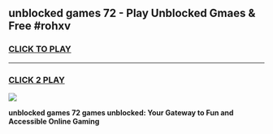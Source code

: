 
## unblocked games 72 - Play Unblocked Gmaes & Free #rohxv
<h3>
<a href="https://news.freeplayer.one?title=unblocked_games_72&ref=03M">CLICK TO PLAY</a></h3>
<hr>

<h3>
<a href="https://news.freeplayer.one?title=unblocked_games_72&ref=03M">CLICK 2 PLAY</a>
  
</h3>

<a href="https://news.freeplayer.one?title=unblocked_games_72&ref=03M"><img src="https://clearcache.store/games.png"></a>


**unblocked games 72 games unblocked: Your Gateway to Fun and Accessible Online Gaming**
